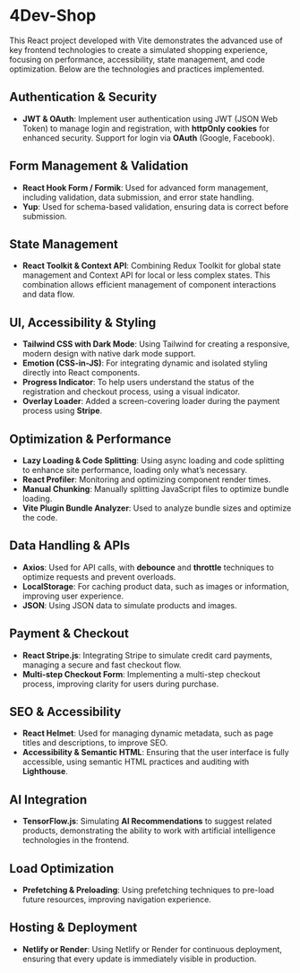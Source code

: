 <h1>4Dev-Shop</h1>

<p>This React project developed with Vite demonstrates the advanced use of key frontend technologies to create a simulated shopping experience, focusing on performance, accessibility, state management, and code optimization. Below are the technologies and practices implemented.</p>

<h2>Authentication & Security</h2>
<ul>
  <li><strong>JWT & OAuth</strong>: Implement user authentication using JWT (JSON Web Token) to manage login and registration, with <strong>httpOnly cookies</strong> for enhanced security. Support for login via <strong>OAuth</strong> (Google, Facebook).</li>
</ul>

<h2>Form Management & Validation</h2>
<ul>
  <li><strong>React Hook Form / Formik</strong>: Used for advanced form management, including validation, data submission, and error state handling.</li>
  <li><strong>Yup</strong>: Used for schema-based validation, ensuring data is correct before submission.</li>
</ul>

<h2>State Management</h2>
<ul>
  <li><strong>React Toolkit & Context API</strong>: Combining Redux Toolkit for global state management and Context API for local or less complex states. This combination allows efficient management of component interactions and data flow.</li>
</ul>

<h2>UI, Accessibility & Styling</h2>
<ul>
  <li><strong>Tailwind CSS with Dark Mode</strong>: Using Tailwind for creating a responsive, modern design with native dark mode support.</li>
  <li><strong>Emotion (CSS-in-JS)</strong>: For integrating dynamic and isolated styling directly into React components.</li>
  <li><strong>Progress Indicator</strong>: To help users understand the status of the registration and checkout process, using a visual indicator.</li>
  <li><strong>Overlay Loader</strong>: Added a screen-covering loader during the payment process using <strong>Stripe</strong>.</li>
</ul>

<h2>Optimization & Performance</h2>
<ul>
  <li><strong>Lazy Loading & Code Splitting</strong>: Using async loading and code splitting to enhance site performance, loading only what’s necessary.</li>
  <li><strong>React Profiler</strong>: Monitoring and optimizing component render times.</li>
  <li><strong>Manual Chunking</strong>: Manually splitting JavaScript files to optimize bundle loading.</li>
  <li><strong>Vite Plugin Bundle Analyzer</strong>: Used to analyze bundle sizes and optimize the code.</li>
</ul>

<h2>Data Handling & APIs</h2>
<ul>
  <li><strong>Axios</strong>: Used for API calls, with <strong>debounce</strong> and <strong>throttle</strong> techniques to optimize requests and prevent overloads.</li>
  <li><strong>LocalStorage</strong>: For caching product data, such as images or information, improving user experience.</li>
  <li><strong>JSON</strong>: Using JSON data to simulate products and images.</li>
</ul>

<h2>Payment & Checkout</h2>
<ul>
  <li><strong>React Stripe.js</strong>: Integrating Stripe to simulate credit card payments, managing a secure and fast checkout flow.</li>
  <li><strong>Multi-step Checkout Form</strong>: Implementing a multi-step checkout process, improving clarity for users during purchase.</li>
</ul>

<h2>SEO & Accessibility</h2>
<ul>
  <li><strong>React Helmet</strong>: Used for managing dynamic metadata, such as page titles and descriptions, to improve SEO.</li>
  <li><strong>Accessibility & Semantic HTML</strong>: Ensuring that the user interface is fully accessible, using semantic HTML practices and auditing with <strong>Lighthouse</strong>.</li>
</ul>

<h2>AI Integration</h2>
<ul>
  <li><strong>TensorFlow.js</strong>: Simulating <strong>AI Recommendations</strong> to suggest related products, demonstrating the ability to work with artificial intelligence technologies in the frontend.</li>
</ul>

<h2>Load Optimization</h2>
<ul>
  <li><strong>Prefetching & Preloading</strong>: Using prefetching techniques to pre-load future resources, improving navigation experience.</li>
</ul>

<h2>Hosting & Deployment</h2>
<ul>
  <li><strong>Netlify or Render</strong>: Using Netlify or Render for continuous deployment, ensuring that every update is immediately visible in production.</li>
</ul>

